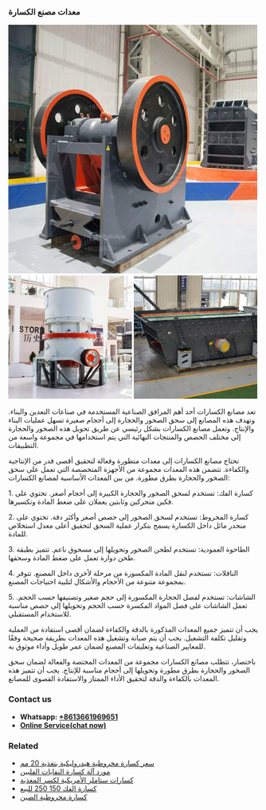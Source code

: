 <h3>معدات مصنع الكسارة</h3><img src='1701854277.jpg' alt=''><p>تعد مصانع الكسارات أحد أهم المرافق الصناعية المستخدمة في صناعات التعدين والبناء. وتهدف هذه المصانع إلى سحق الصخور والحجارة إلى أحجام صغيرة تسهل عمليات البناء والإنتاج. وتعمل مصانع الكسارات بشكل رئيسي عن طريق تحويل هذه الصخور والحجارة إلى مختلف الحصص والمنتجات النهائية التي يتم استخدامها في مجموعة واسعة من التطبيقات.</p><p>تحتاج مصانع الكسارات إلى معدات متطورة وفعالة لتحقيق أقصى قدر من الإنتاجية والكفاءة. تتضمن هذه المعدات مجموعة من الأجهزة المتخصصة التي تعمل على سحق الصخور والحجارة بطرق مطورة. من بين المعدات الأساسية لمصانع الكسارات:</p><p>1. كسارة الفك: تستخدم لسحق الصخور والحجارة الكبيرة إلى أحجام أصغر. تحتوي على فكين متحركين وثابتين يعملان على ضغط المادة وتكسيرها.</p><p>2. كسارة المخروط: تستخدم لسحق الصخور إلى حصص أصغر وأكثر دقة. تحتوي على منحدر مائل داخل الكسارة يسمح بتكرار عملية السحق لتحقيق أعلى معدل استخلاص للمادة.</p><p>3. الطاحوة العمودية: تستخدم لطحن الصخور وتحويلها إلى مسحوق ناعم. تتميز بطبقة طحن دوارة تعمل على ضغط المادة وسحقها.</p><p>4. الناقلات: تستخدم لنقل المادة المكسورة من مرحلة لأخرى داخل المصنع. تتوفر بمجموعة متنوعة من الأحجام والأشكال لتلبية احتياجات المصنع.</p><p>5. الشاشات: تستخدم لفصل الحجارة المكسورة إلى حجم صغير وتصنيفها حسب الحجم. تعمل الشاشات على فصل المواد المكسرة حسب الحجم وتحويلها إلى حصص مناسبة للاستخدام المستقبلي.</p><p>يجب أن تتميز جميع المعدات المذكورة بالدقة والكفاءة لضمان أقصى استفادة من العملية وتقليل تكلفة التشغيل. يجب أن يتم صيانة وتشغيل هذه المعدات بطريقة صحيحة وفقًا للمعايير الصناعية وتعليمات المصنع لضمان عمر طويل وأداء موثوق به.</p><p>باختصار، تتطلب مصانع الكسارات مجموعة من المعدات المختصة والفعالة لضمان سحق الصخور والحجارة بطرق مطورة وتحويلها إلى أحجام مناسبة للإنتاج. يجب أن تتميز هذه المعدات بالكفاءة والدقة لتحقيق الأداء الممتاز والاستفادة القصوى للمصانع.</p><h3>Contact us</h3><ul><li><strong>Whatsapp:&nbsp;<a href="https://wa.me/8613661969651">+8613661969651</a></strong></li><li><a href="https://swt.shibang-china.com/?git&amp;zhl&amp;معدات مصنع الكسارة"><strong>Online Service(chat now)</strong></a></li></ul><h3>Related</h3><ul><li><a href='سعر كسارة مخروطية هيدروليكية بتغذية 20 مم.md'>سعر كسارة مخروطية هيدروليكية بتغذية 20 مم</a></li><li><a href='مورد آلة كسارة النفايات الفلبين.md'>مورد آلة كسارة النفايات الفلبين</a></li><li><a href='كسارات ستاملر الأمريكية لكسر المغذية.md'>كسارات ستاملر الأمريكية لكسر المغذية</a></li><li><a href='كسارة الفك 150 250 للبيع.md'>كسارة الفك 150 250 للبيع</a></li><li><a href='كسارة مخروطية الصين.md'>كسارة مخروطية الصين</a></li></ul>